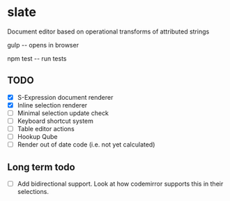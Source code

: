 slate
=====

Document editor based on operational transforms of attributed strings


gulp -- opens in browser

npm test -- run tests

## TODO

* [X] S-Expression document renderer
* [X] Inline selection renderer
* [ ] Minimal selection update check
* [ ] Keyboard shortcut system
* [ ] Table editor actions
* [ ] Hookup Qube
* [ ] Render out of date code (i.e. not yet calculated)

## Long term todo

* [ ] Add bidirectional support.
      Look at how codemirror supports this in their selections.



